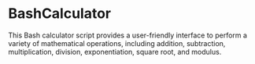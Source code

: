 # BashCalculator
This Bash calculator script provides a user-friendly interface to perform a variety of mathematical operations, including addition, subtraction, multiplication, division, exponentiation, square root, and modulus.
